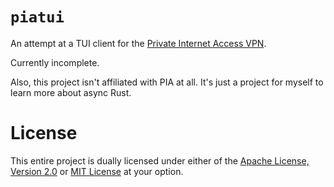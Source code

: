 # `piatui`

An attempt at a TUI client for the [Private Internet Access VPN](https://www.privateinternetaccess.com/).

Currently incomplete.

Also, this project isn't affiliated with PIA at all. It's just a project for myself to learn more about async Rust.

# License

This entire project is dually licensed under either of the [Apache License, Version 2.0](/LICENSE-APACHE) or [MIT License](/LICENSE-MIT) at your option.